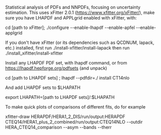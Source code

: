 Statistical analysis of PDFs and NNPDFs, focusing on uncertainty estimation. This uses xFitter 2.0.1 (https://www.xfitter.org/xFitter/), make sure you have LHAPDF and APPLgrid enabled with xFitter, with:

cd [path to xFitter];   ./configure --enable-lhapdf --enable-apfel --enable-applgrid  

If you don't have xFitter (or its dependencies such as QCDNUM, lapack, etc.) installed, first run ./install-xfitter/install-lapack
then
run ./install_xifitter/install-xfitter 

Install any LHAPDF PDF set, with lhapdf command, or from https://lhapdf.hepforge.org/pdfsets (and unpack)
  
cd [path to LHAPDF sets]   ;    lhapdf --pdfdir=./ install CT14nlo
  
And add LHAPDF sets to $LHAPATH
  
export LHAPATH=[path to LHAPDF sets]/:$LHAPATH


To make quick plots of comparisons of different fits, do for example
  
xfitter-draw HERAPDF/HERA1_2_DIS/run/output:HERAPDF CTEQ14/HERA1_plus_2_combined/run/output:CTEQ14NLO --outdir HERA_CTEQ14_comparison --asym --bands --therr

